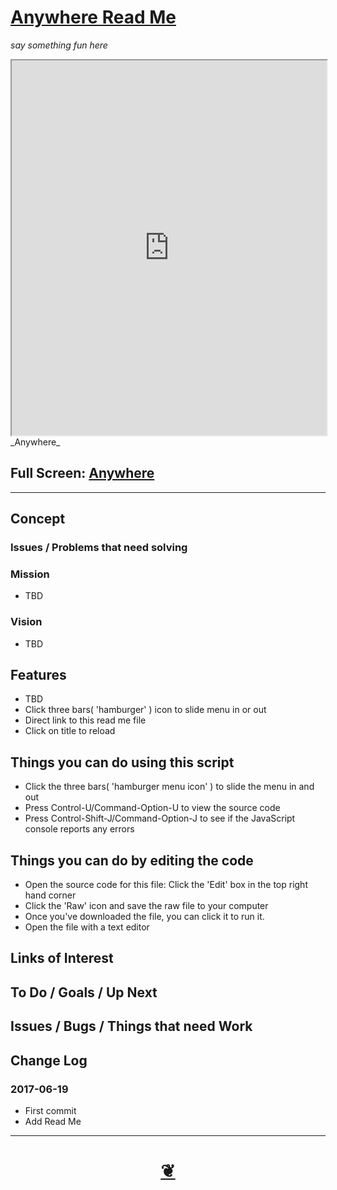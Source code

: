 <span style=display:none; >[You are now in a GitHub source code view - click this link to view Read Me file as a web page]( http://undefined.github.io/tootoo/r5/anywhere/#tootoo/r5/anywhere/README.md "View file as a web page." ) </span>


<!--
<a href="https://undefined.github.io/" >undefined.github.io</a> &raquo;  <a href="https://undefined.github.io/tootoo/" >tootoo</a> &raquo; </h3> <a href="https://undefined.github.io/tootoo/r5/" >r5</a> &raquo; </h3>
-->

[Anywhere Read Me]( https://undefined.github.io/#tootoo/r5/anywhere/README.md )
===
_say something fun here_

<!--
<img src="" style=display:none; width=800 >
-->

<iframe id=ifr src=https://undefined.github.io/tootoo/r5/anywhere/index.html width=100% height=600px ></iframe>
_Anywhere_

## Full Screen: [ Anywhere ]( https://undefined.github.io/tootoo/r5/anywhere/index.html )

***

## Concept

### Issues / Problems that need solving
<!--

The general format is an adaptation of the ideas developed in Alexander's _et al_ [A Pattern Language]( https://books.google.com/books?id=hwAHmktpk5IC&pg=PR10#v=onepage&q&f=false ) - as summarized on page 10.

Each pattern describes a problem which occurs over and over again in our environment, and then describes the core of the solution to that problem, in such a way that you can use this solution a million times over, without ever doing it the same way twice.

patterns are descriptions of common problems and proposal for the solutions that can be used repeatedly every time the problem is encountered and producing an different outcome.

-->

### Mission
<!-- a statement of a rationale, applicable now as well as in the future -->

* TBD

### Vision
<!--  a descriptive picture of a desired future state -->

* TBD


## Features

* TBD
* Click three bars( 'hamburger' ) icon to slide menu in or out
* Direct link to this read me file
* Click on title to reload


## Things you can do using this script

* Click the three bars( 'hamburger menu icon' ) to slide the menu in and out
* Press Control-U/Command-Option-U to view the source code
* Press Control-Shift-J/Command-Option-J to see if the JavaScript console reports any errors


## Things you can do by editing the code

* Open the source code for this file: Click the 'Edit' box in the top right hand corner
* Click the 'Raw' icon and save the raw file to your computer
* Once you've downloaded the file, you can click it to run it.
* Open the file with a text editor


<!--
## Users
_where used_

Intended for xxx
-->


## Links of Interest


## To Do / Goals / Up Next


## Issues / Bugs / Things that need Work


## Change Log

### 2017-06-19

* First commit
* Add Read Me


***

<h1 style=text-align:center;text-decoration:none;width:100%; ><a href=javascript:window.scrollTo(0,0); title='pushMe pullYou ~ your coming and going happy place' > ❦ </a></h1>

